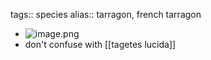 tags:: species
alias:: tarragon, french tarragon

- ![image.png](https://peach-geographical-bat-397.mypinata.cloud/ipfs/QmVSamTRrmbx9HYEN34yZ1cCAXWdvMKfMrcTmwR6uFKUr8)
- don't confuse with [[tagetes lucida]]